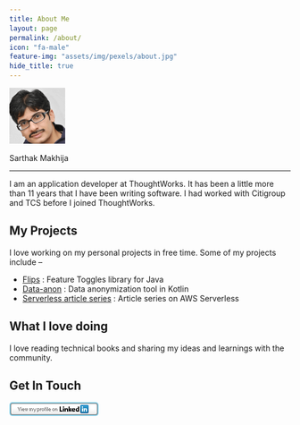 ```yaml
---
title: About Me
layout: page
permalink: /about/
icon: "fa-male"
feature-img: "assets/img/pexels/about.jpg"
hide_title: true
---
```

<div class="self-container">
    <p><img class="self-image" alt="Sarthak Makhija" src="/assets/img/pexels/self.png"></p> 
    <p class="self">Sarthak Makhija</p>
</div>
<hr/>
I am an application developer at ThoughtWorks. It has been a little more than 11 years that I have been writing software. I had worked with Citigroup and TCS before I joined ThoughtWorks.

## My Projects

I love working on my personal projects in free time. Some of my projects include –

- [Flips](https://github.com/Feature-Flip/flips) : Feature Toggles library for Java
- [Data-anon](https://github.com/dataanon/data-anon) : Data anonymization tool in Kotlin
- [Serverless article series](https://github.com/aws-articles/serverless-order-service) : Article series on AWS Serverless  

## What I love doing

I love reading technical books and sharing my ideas and learnings with the community.

## Get In Touch
<a href="https://www.linkedin.com/in/sarthak-makhija-7a165a55/"><img style="padding-left: 0" alt="Happy to connect" src="/assets/img/pexels/linkedin.png"></a>
